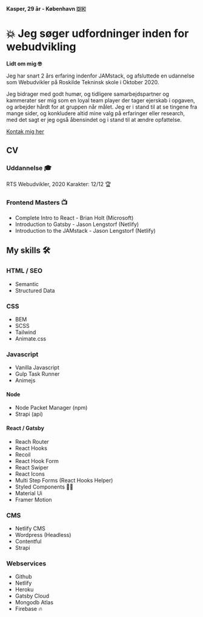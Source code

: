 **Kasper, 29 år - København 🇩🇰**

# 💥 Jeg søger udfordninger inden for webudvikling
**Lidt om mig 🤓**

Jeg har snart 2 års erfaring indenfor JAMstack, og afsluttede en udannelse som Webudvikler på Roskilde Tekninsk skole i Oktober 2020. 

Jeg bidrager med godt humør, og tidligere samarbejdspartner og kammerater ser mig som en loyal team player der tager ejerskab i opgaven, og arbejder hårdt for at gruppen når målet. Jeg er i stand til at se tingene fra mange sider, og konkludere altid mine valg på erfaringer eller research, med det sagt er jeg også åbensindet og i stand til at ændre opfattelse. 

[Kontak mig her](mailto:kasperbirch1@gmail.com?subject=[GitHub2]%20Source%20Han%20Sans)

## CV
### Uddannelse 🎓
RTS Webudvikler, 2020
Karakter: 12/12 🏆

### Frontend Masters 📺 
* Complete Intro to React - Brian Holt (Microsoft)
* Introduction to Gatsby - Jason Lengstorf (Netlify)
* Introduction to the JAMstack - Jason Lengstorf (Netlify)

## My skills 🛠

### HTML / SEO
* Semantic
* Structured Data

### CSS
* BEM
* SCSS
* Tailwind
* Animate.css

### Javascript
* Vanilla Javascript
* Gulp Task Runner
* Animejs

#### Node
* Node Packet Manager (npm)
* Strapi (api)

#### React / Gatsby
* Reach Router
* React Hooks
* Recoil
* React Hook Form
* React Swiper
* React Icons
* Multi Step Forms (React Hooks Helper)
* Styled Components 💅🏼
* Material Ui
* Framer Motion 

### CMS
* Netlify CMS
* Wordpress (Headless)
* Contentful
* Strapi

### Webservices
* Github
* Netlify
* Heroku
* Gatsby Cloud 
* Mongodb Atlas
* Firebase 🔥

